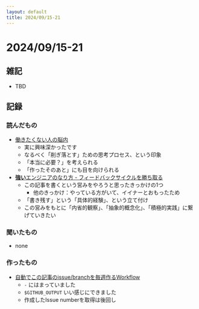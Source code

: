 ```yaml
---
layout: default
title: 2024/09/15-21
---
```


# 2024/09/15-21

## 雑記

* TBD

## 記録

### 読んだもの

* [働きたくない人の脳内](https://note.com/ak_iii/n/nc65032dcc1b6)
  * 実に興味深かったです
  * なるべく「削ぎ落とす」ための思考プロセス、という印象
  * 「本当に必要？」を考えられる
  * 「作ったそのあと」にも目を向けられる
* [**強い**エンジニアのなり方 - フィードバックサイクルを勝ち取る](https://speakerdeck.com/soudai/grow-one-day-each-day)
  * この記事を書くという営みをやろうと思ったきっかけの1つ
    * 他のきっかけ：やっている方がいて、イイナーとおもったため
  * 「書き残す」という「具体的経験」、という立て付け
  * この営みをもとに「内省的観察」、「抽象的概念化」、「積極的実践」に繋げていきたい


### 聞いたもの

* none

### 作ったもの

* [自動でこの記事のissue/branchを毎週作るWorkflow](https://github.com/naokiur/sandbox/pull/23)
  * `-` にはまっていました
  * `$GITHUB_OUTPUT` いい感じにできました
  * 作成したIssue numberを取得は後回し